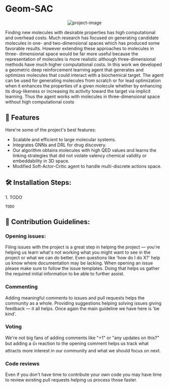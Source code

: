 <h1 id="title">Geom-SAC</h1>

<p align="center"><img src="https://www.researchgate.net/publication/378827208/figure/fig4/AS:11431281230217916@1710857758820/Top-four-molecules-generated-by-Geom-SAC-with-QED-of-0948-embedded-in-3D-space-via-the_W640.jpg" alt="project-image"></p>

<p id="description">Finding new molecules with desirable properties has high computational and overhead costs. Much research has focused on generating candidate molecules in one- and two-dimensional spaces which has produced some favorable results. However extending these approaches to molecules in three- dimensional space would be far more useful because the representation of molecules is more realistic although three-dimensional methods have much higher computational costs. In this work we developed a geometric deep reinforcement learning agent that generates and optimizes molecules that could interact with a biochemical target. The agent can be used for generating molecules from scratch or for lead optimization when it enhances the properties of a given molecule whether by enhancing its drug-likeness or increasing its activity toward the target via implicit learning. Thus the agent works with molecules in three-dimensional space without high computational costs</p>

  
  
<h2>🧐 Features</h2>

Here're some of the project's best features:

*   Scalable and efficient to large molecular systems.
*   Integrates GNNs and DRL for drug discovery.
*   Our algorithm obtains molecules with high QED values and learns the linking strategies that did not violate valency chemical validity or embeddability in 3D space.
*   Modified Soft-Actor-Critic agent to handle multi-discrete actions space.

<h2>🛠️ Installation Steps:</h2>

<p>1. TODO</p>

```
TODO
```

<h2>🍰 Contribution Guidelines:</h2>

### Opening issues:

Filing issues with the project is a great step in helping the project — you're helping us learn what's not working what you might want to see in the project or what we can do better. Even questions like 'how do I do X?' help us know where documentation may be lacking. When opening an issue please make sure to follow the issue templates. Doing that helps us gather the required initial information to be able to further assist.

### Commenting

Adding meaningful comments to issues and pull requests helps the community as a whole. Providing suggestions helping solving issues giving feedback — it all helps. Once again the main guideline we have here is 'be kind'.

### Voting

We're not big fans of adding comments like "+1" or "any updates on this?" but adding a 👍 reaction to the opening comment helps us track what attracts more interest in our community and what we should focus on next.

### Code reviews

Even if you don't have time to contribute your own code you may have time to review existing pull requests helping us process those faster.

